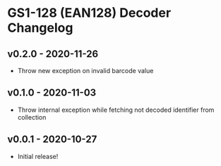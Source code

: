 # GS1-128 (EAN128) Decoder Changelog

## v0.2.0 - 2020-11-26

* Throw new exception on invalid barcode value

## v0.1.0 - 2020-11-03

* Throw internal exception while fetching not decoded identifier from collection

## v0.0.1 - 2020-10-27

* Initial release!
